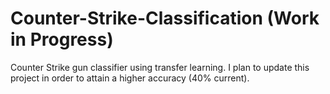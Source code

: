 # Counter-Strike-Classification (Work in Progress)
Counter Strike gun classifier using transfer learning. I plan to update this project in order to attain a higher accuracy (40% current).
